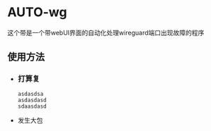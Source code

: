 # AUTO-wg
这个带是一个带webUI界面的自动化处理wireguard端口出现故障的程序


## 使用方法

* ### 打算复
  
      asdasdsa 
      asdasdasd
      sdaasdasd
* 发生大包
